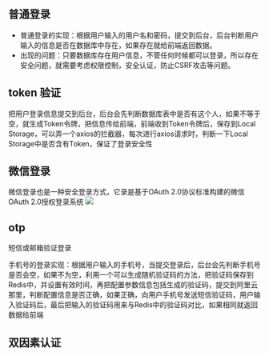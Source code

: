 
## 普通登录
* 普通登录的实现：根据用户输入的用户名和密码，提交到后台，后台判断用户输入的信息是否在数据库中存在，如果存在就给前端返回数据。
* 出现的问题：只要数据库存在用户信息，不管任何时候都可以登录，所以存在安全问题，就需要考虑权限控制，安全认证，防止CSRF攻击等问题。

## token 验证
把用户登录信息提交到后台，后台会先判断数据库表中是否有这个人，如果不等于空，就生成Token令牌，把信息传给前端，前端收到Token令牌后，保存到Local Storage，可以弄一个axios的拦截器，每次进行axios请求时，判断一下Local Storage中是否含有Token，保证了登录安全性

## 微信登录
微信登录也是一种安全登录方式，它录是基于OAuth 2.0协议标准构建的微信OAuth 2.0授权登录系统
![](https://ask.qcloudimg.com/http-save/8572099/lcbyg36yix.png)

## otp
短信或邮箱验证登录

手机号的登录实现：根据用户输入的手机号，当提交登录后，后台会先判断手机号是否会空，如果不为空，利用一个可以生成随机验证码的方法，把验证码保存到Redis中，并设置有效时间，再把配置参数信息包括生成的验证码，提交到阿里云那里，判断配置信息是否正确，如果正确，向用户手机号发送短信验证码，用户输入验证码后，最后把输入的验证码用来与Redis中的验证码对比，如果相同就返回数据给前端


## 双因素认证
